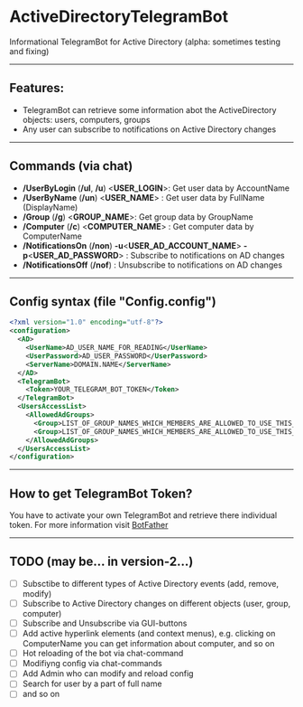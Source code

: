 # ActiveDirectoryTelegramBot
Informational TelegramBot for Active Directory (alpha: sometimes testing and fixing)
***
## Features:
* TelegramBot can retrieve some information abot the ActiveDirectory objects: users, computers, groups
* Any user can subscribe to notifications on Active Directory changes
***
## Commands (via chat)
* **/UserByLogin** (__/ul__, __/u__) <**USER_LOGIN**>: Get user data by AccountName
* **/UserByName** (__/un__) <**USER_NAME**> : Get user data by FullName (DisplayName)
* **/Group** (__/g__) <**GROUP_NAME**>: Get group data by GroupName
* **/Computer** (__/c__) <**COMPUTER_NAME**> : Get computer data by ComputerName
* **/NotificationsOn** (__/non__) **-u**<**USER_AD_ACCOUNT_NAME**> **-p**<**USER_AD_PASSWORD**> : Subscribe to notifications on AD changes
* **/NotificationsOff** (__/nof__) : Unsubscribe to notifications on AD changes
***
## Config syntax (file "Config.config")
```xml
<?xml version="1.0" encoding="utf-8"?>
<configuration>
  <AD>
    <UserName>AD_USER_NAME_FOR_READING</UserName>
    <UserPassword>AD_USER_PASSWORD</UserPassword>
    <ServerName>DOMAIN.NAME</ServerName>
  </AD>
  <TelegramBot>
    <Token>YOUR_TELEGRAM_BOT_TOKEN</Token>
  </TelegramBot>
  <UsersAccessList>
    <AllowedAdGroups>
      <Group>LIST_OF_GROUP_NAMES_WHICH_MEMBERS_ARE_ALLOWED_TO_USE_THIS_BOT</Group>
      <Group>LIST_OF_GROUP_NAMES_WHICH_MEMBERS_ARE_ALLOWED_TO_USE_THIS_BOT</Group>
    </AllowedAdGroups>
  </UsersAccessList>
</configuration>
```
***
## How to get TelegramBot Token?
You have to activate your own TelegramBot and retrieve there individual token. For more information visit [BotFather](https://t.me/botfather)
***
## TODO (may be... in version-2...)
- [ ] Subsctibe to different types of Active Directory events (add, remove, modify)
- [ ] Subscribe to Active Directory changes on different objects (user, group, computer)
- [ ] Subscribe and Unsubscribe via GUI-buttons
- [ ] Add active hyperlink elements (and context menus), e.g. clicking on ComputerName you can get information about computer, and so on
- [ ] Hot reloading of the bot via chat-command
- [ ] Modifiyng config via chat-commands
- [ ] Add Admin who can modify and reload config
- [ ] Search for user by a part of full name
- [ ] and so on
